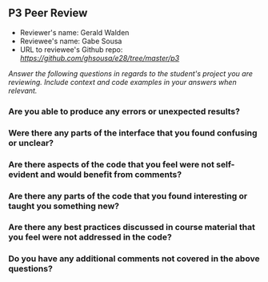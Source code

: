 ## P3 Peer Review

+ Reviewer's name: Gerald Walden
+ Reviewee's name: Gabe Sousa
+ URL to reviewee's Github repo: *https://github.com/ghsousa/e28/tree/master/p3*

*Answer the following questions in regards to the student's project you are reviewing. Include context and code examples in your answers when relevant.*


### Are you able to produce any errors or unexpected results?

### Were there any parts of the interface that you found confusing or unclear?

### Are there aspects of the code that you feel were not self-evident and would benefit from comments?

### Are there any parts of the code that you found interesting or taught you something new?

### Are there any best practices discussed in course material that you feel were not addressed in the code?

### Do you have any additional comments not covered in the above questions?
